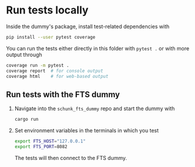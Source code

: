 # Run tests locally

Inside the dummy's package, install test-related dependencies with

```bash
pip install --user pytest coverage
```

You can run the tests either directly in this folder with `pytest .` or with more output through

```bash
coverage run -m pytest .
coverage report  # for console output
coverage html    # for web-based output
```

## Run tests with the FTS dummy
1. Navigate into the `schunk_fts_dummy` repo and start the dummy with
    ```bash
    cargo run
    ```

2. Set environment variables in the terminals in which you test
    ```bash
    export FTS_HOST="127.0.0.1"
    export FTS_PORT=8082
    ```
    The tests will then connect to the FTS dummy.
